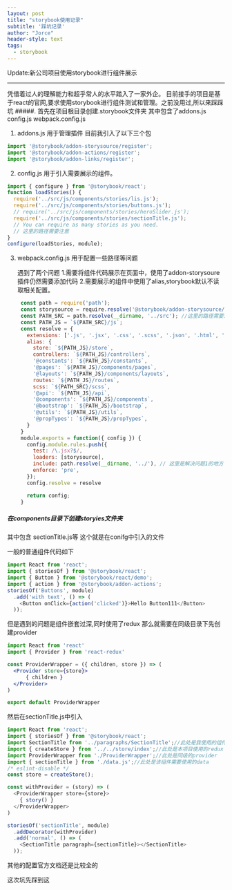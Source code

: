 ```yaml
---
layout: post
title: "storybook使用记录"
subtitle: '踩坑记录'
author: "Jorce"
header-style: text
tags:
  - storybook
---
```


Update:新公司项目使用storybook进行组件展示

---

凭借着过人的理解能力和超乎常人的水平踏入了一家外企。
目前接手的项目是基于react的官网,要求使用storybook进行组件测试和管理。之前没用过,所以来踩踩坑
#####. 首先在项目根目录创建.storybook文件夹
其中包含了addons.js config.js webpack.config.js

1. addons.js 用于管理插件 目前我引入了以下三个包
```js
import '@storybook/addon-storysource/register';
import '@storybook/addon-actions/register';
import '@storybook/addon-links/register';
```

2. config.js 用于引入需要展示的组件。
```js
import { configure } from '@storybook/react';
function loadStories() {
  require('../src/js/components/stories/lis.js');
  require('../src/js/components/stories/buttons.js');
  // require('../src/js/components/stories/heroSlider.js');
  require('../src/js/components/stories/sectionTitle.js');
  // You can require as many stories as you need.
  // 这里的路径需要注意
}
configure(loadStories, module);
```
3. webpack.config.js 用于配置一些路径等问题

   遇到了两个问题
   1.需要将组件代码展示在页面中，使用了addon-storysoure插件仍然需要添加代码
   2.需要展示的组件中使用了alias,storybook默认不读取相关配置。
   ```js
    const path = require('path');
    const storysource = require.resolve('@storybook/addon-storysource/loader')
    const PATH_SRC = path.resolve(__dirname, '../src'); //这里的路径需要注意一下
    const PATH_JS = `${PATH_SRC}/js`;
    const resolve = {
      extensions: ['.js', '.jsx', '.css', '.scss', '.json', '.html', '.ico'],
      alias: {
        store: `${PATH_JS}/store`,
        controllers: `${PATH_JS}/controllers`,
        '@constants': `${PATH_JS}/constants`,
        '@pages': `${PATH_JS}/components/pages`,
        '@layouts': `${PATH_JS}/components/layouts`,
        routes: `${PATH_JS}/routes`,
        scss: `${PATH_SRC}/scss`,
        '@api': `${PATH_JS}/api`,
        '@components': `${PATH_JS}/components`,
        '@bootstrap': `${PATH_JS}/bootstrap`,
        '@utils': `${PATH_JS}/utils`,
        '@propTypes': `${PATH_JS}/propTypes`,
      }
    }
    module.exports = function({ config }) {
      config.module.rules.push({
        test: /\.jsx?$/,
        loaders: [storysource],
        include: path.resolve(__dirname, '../'), // 这里是解决问题1的地方
        enforce: 'pre',
      });
      config.resolve = resolve

      return config;
    }
    ```
##### 在components目录下创建storyies文件夹
其中包含 sectionTitle.js等 这个就是在conifg中引入的文件

一般的普通组件代码如下
```js
import React from 'react';
import { storiesOf } from '@storybook/react';
import { Button } from '@storybook/react/demo';
import { action } from '@storybook/addon-actions';
storiesOf('Buttons', module)
  .add('with text', () => (
    <Button onClick={action('clicked')}>Hello Button111</Button>
  ));

```

但是遇到的问题是组件嵌套过深,同时使用了redux
那么就需要在同级目录下先创建provider
```jsx
import React from 'react'
import { Provider } from 'react-redux'

const ProviderWrapper = ({ children, store }) => (
  <Provider store={store}>
      { children }
  </Provider>
)

export default ProviderWrapper

```
然后在sectionTitle.js中引入
```js
import React from 'react';
import { storiesOf } from '@storybook/react';
import SectionTitle from '../paragraphs/SectionTitle';//此处是我使用的组件
import { createStore } from '../../store/index';//此处是本项目使用的redux
import ProviderWrapper from './ProviderWrapper';//此处是同级的provider
import { sectionTitle } from './data.js';//此处是该组件需要使用的data
/* eslint-disable */
const store = createStore();

const withProvider = (story) => (
  <ProviderWrapper store={store}>
    { story() }
  </ProviderWrapper>
)

storiesOf('sectionTitle', module)
  .addDecorator(withProvider)
  .add('normal', () => (
    <SectionTitle paragraph={sectionTitle}></SectionTitle>
  ));
```

其他的配置官方文档还是比较全的

这次坑先踩到这